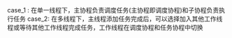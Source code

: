 case_1 : 在单一线程下，主协程负责调度任务(主协程即调度协程)和子协程负责执行任务
case_2: 在多线程下，主线程添加任务完成后，可以选择加入其他工作线程或等待其他工作线程完成任务，工作线程在调度协程和任务协程中切换
